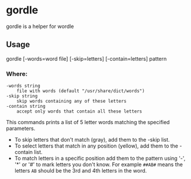 # gordle
gordle is a helper for wordle

## Usage

   gordle [-words=word file] [-skip=letters] [-contain=letters] pattern

### Where:

    -words string
        file with words (default "/usr/share/dict/words")
    -skip string
        skip words containing any of these letters
    -contain string
        accept only words that contain all these letters

This commands prints a list of 5 letter words matching the specified parameters.

- To skip letters that don't match (gray), add them to the -skip list.
- To select letters that match in any position (yellow), add them to the -contain list.
- To match letters in a specific position add them to the pattern using '-', '*' or '#' to mark letters you don't know.
    For example `##AB#` means the letters `AB` should be the 3rd and 4th letters in the word.
